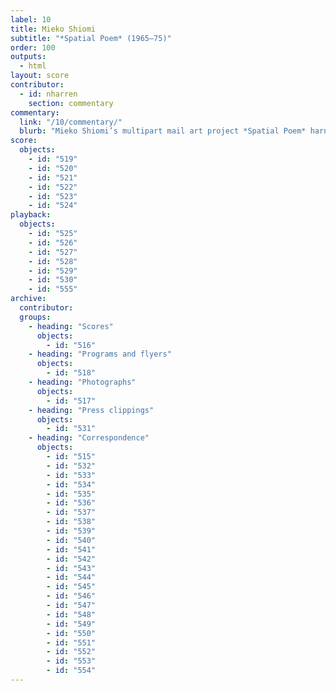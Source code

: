 ```yaml
---
label: 10
title: Mieko Shiomi
subtitle: "*Spatial Poem* (1965–75)"
order: 100
outputs: 
  - html
layout: score
contributor:
  - id: nharren
    section: commentary
commentary:
  link: "/10/commentary/"
  blurb: "Mieko Shiomi’s multipart mail art project *Spatial Poem* harnessed the artist’s global network to test the interpretive possibilities of nine individual text scores written by the artist and shared worldwide. Launched in 1965 and concluding ten years later, *Spatial Poem* captured the broad utility, international reach, distributed authorship, and generative potential of the era’s new notational forms. It provides a compelling bookend to over two decades’ worth of innovative artistic experimentations with scores featured in *The Scores Project*."
score:
  objects:
    - id: "519"
    - id: "520"
    - id: "521"
    - id: "522"
    - id: "523"
    - id: "524"
playback:
  objects:
    - id: "525"
    - id: "526"
    - id: "527"
    - id: "528"
    - id: "529"
    - id: "530"
    - id: "555"
archive: 
  contributor:
  groups:
    - heading: "Scores"
      objects: 
        - id: "516"
    - heading: "Programs and flyers"
      objects:
        - id: "518"
    - heading: "Photographs"
      objects:
        - id: "517"
    - heading: "Press clippings"
      objects:
        - id: "531"
    - heading: "Correspondence"
      objects:
        - id: "515"
        - id: "532"
        - id: "533"
        - id: "534"
        - id: "535"
        - id: "536"
        - id: "537"
        - id: "538"
        - id: "539"
        - id: "540"
        - id: "541"
        - id: "542"
        - id: "543"
        - id: "544"
        - id: "545"
        - id: "546"
        - id: "547"
        - id: "548"
        - id: "549"
        - id: "550"
        - id: "551"
        - id: "552"
        - id: "553"
        - id: "554"
---
```

